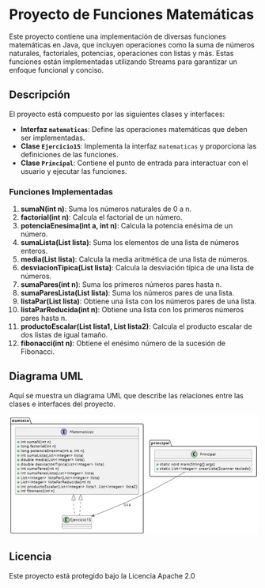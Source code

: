# Proyecto de Funciones Matemáticas

Este proyecto contiene una implementación de diversas funciones matemáticas en Java, que incluyen operaciones como la suma de números naturales, factoriales, potencias, operaciones con listas y más. Estas funciones están implementadas utilizando Streams para garantizar un enfoque funcional y conciso.

## Descripción

El proyecto está compuesto por las siguientes clases y interfaces:

- **Interfaz `matematicas`**: Define las operaciones matemáticas que deben ser implementadas.
- **Clase `Ejercicio15`**: Implementa la interfaz `matematicas` y proporciona las definiciones de las funciones.
- **Clase `Principal`**: Contiene el punto de entrada para interactuar con el usuario y ejecutar las funciones.

### Funciones Implementadas

1. **sumaN(int n)**: Suma los números naturales de 0 a n.
2. **factorial(int n)**: Calcula el factorial de un número.
3. **potenciaEnesima(int a, int n)**: Calcula la potencia enésima de un número.
4. **sumaLista(List<Integer> lista)**: Suma los elementos de una lista de números enteros.
5. **media(List<Integer> lista)**: Calcula la media aritmética de una lista de números.
6. **desviacionTipica(List<Integer> lista)**: Calcula la desviación típica de una lista de números.
7. **sumaPares(int n)**: Suma los primeros números pares hasta n.
8. **sumaParesLista(List<Integer> lista)**: Suma los números pares de una lista.
9. **listaPar(List<Integer> lista)**: Obtiene una lista con los números pares de una lista.
10. **listaParReducida(int n)**: Obtiene una lista con los primeros números pares hasta n.
11. **productoEscalar(List<Integer> lista1, List<Integer> lista2)**: Calcula el producto escalar de dos listas de igual tamaño.
12. **fibonacci(int n)**: Obtiene el enésimo número de la sucesión de Fibonacci.

## Diagrama UML

Aquí se muestra un diagrama UML que describe las relaciones entre las clases e interfaces del proyecto.

![Diagrama UML](https://github.com/Matthew-PV/Repositorio-Progra-II/blob/cd80922765cad8e81ae1db9f336016eae46548ac/Entregas/Entrega%203/Diagrama%20UML.png)

## Licencia
Este proyecto está protegido bajo la Licencia Apache 2.0